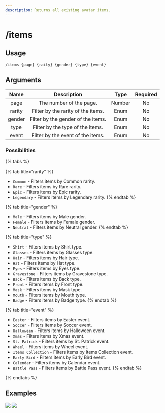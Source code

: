 ```yaml
---
description: Returns all existing avatar items.
---
```


# /items

## Usage

```
/items {page} {raity} {gender} {type} {event}
```

## Arguments

| Name   | Description                        | Type   | Required |
| :----: | :--------------------------------: | :----: | :------: |
| page   | The number of the page.            | Number | No       |
| rarity | Filter by the rarity of the items. | Enum   | No       |
| gender | Filter by the gender of the items. | Enum   | No       |
| type   | Filter by the type of the items.   | Enum   | No       |
| event  | Filter by the event of the items.  | Enum   | No       |

### Possibilities

{% tabs %}

{% tab title="rarity" %}
- `Common` - Filters items by Common rarity.
- `Rare` - Filters items by Rare rarity.
- `Epic` - Filters items by Epic rarity.
- `Legendary` - Filters items by Legendary rarity.
{% endtab %}

{% tab title="gender" %}
- `Male` - Filters items by Male gender.
- `Female` - Filters items by Female gender.
- `Neutral` - Filters items by Neutral gender.
{% endtab %}

{% tab title="type" %}
- `Shirt` - Filters items by Shirt type.
- `Glasses` - Filters items by Glasses type.
- `Hair` - Filters items by Hair type.
- `Hat` - Filters items by Hat type.
- `Eyes` - Filters items by Eyes type.
- `Gravestone` - Filters items by Gravestone type.
- `Back` - Filters items by Back type.
- `Front` - Filters items by Front type.
- `Mask` - Filters items by Mask type.
- `Mouth` - Filters items by Mouth type.
- `Badge` - Filters items by Badge type.
{% endtab %}

{% tab title="event" %}
- `Easter` - Filters items by Easter event.
- `Soccer` - Filters items by Soccer event.
- `Halloween` - Filters items by Halloween event.
- `Xmas` - Filters items by Xmas event.
- `St. Patrick` - Filters items by St. Patrick event.
- `Wheel` - Filters items by Wheel event.
- `Items Collection` - Filters items by Items Collection event.
- `Early Bird` - Filters items by Early Bird event.
- `Calendar` - Filters items by Calendar event.
- `Battle Pass` - Filters items by Battle Pass event.
{% endtab %}

{% endtabs %}

## Examples

![](https://github.com/xNickyDev/Forkman/assets/111157596/e37854e2-2d81-4799-9e04-21fcec86e237)
![](https://github.com/xNickyDev/Forkman/assets/111157596/29b70ee6-1e6d-4cce-bca5-c4228cd07352)